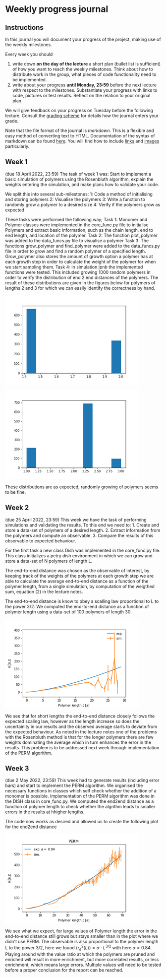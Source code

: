 # Weekly progress journal

## Instructions

In this journal you will document your progress of the project, making use of the weekly milestones.

Every week you should

1. write down **on the day of the lecture** a short plan (bullet list is sufficient) of how you want to
   reach the weekly milestones. Think about how to distribute work in the group,
   what pieces of code functionality need to be implemented.
2. write about your progress **until Monday, 23:59** before the next lecture with respect to the milestones.
   Substantiate your progress with links to code, pictures or test results. Reflect on the
   relation to your original plan.

We will give feedback on your progress on Tuesday before the following lecture. Consult the
[grading scheme](https://computationalphysics.quantumtinkerer.tudelft.nl/proj1-moldyn-grading/)
for details how the journal enters your grade.

Note that the file format of the journal is *markdown*. This is a flexible and easy method of
converting text to HTML.
Documentation of the syntax of markdown can be found
[here](https://docs.gitlab.com/ee/user/markdown.html#gfm-extends-standard-markdown).
You will find how to include [links](https://docs.gitlab.com/ee/user/markdown.html#links) and
[images](https://docs.gitlab.com/ee/user/markdown.html#images) particularly.

## Week 1
(due 18 April 2022, 23:59)
The task of week 1 was:  Start to implement a basic simulation of polymers using the Rosenbluth algorithm, explain the weights entering the simulation, and make plans how to validate your code.

We split this into several sub-milestones:
1: Code a method of initialising and storing polymers
2: Visualise the polymers
3: Write a function to randomly grow a polymer to a desired size
4: Verify if the polymers grow as expected

These tasks were performed the following way;
Task 1: Monomer and Polymer classes were implemented in the core_func.py file to initialise Polymers and extract basic information, such as the chain length, end to end length, and location of the polymer.
Task 2: The function plot_polymer was added to the data_funcs.py file to visualise a polymer
Task 3: The functions grow_polymer and find_polymer were added to the data_funcs.py file in order to grow and find a random polymer of a specified length. Grow_polymer also stores the amount of growth option a polymer has at each growth step in order to calculate the weight of the polymer for when we start sampling them.
Task 4: In simulation.ipnb the implemented functions were tested. This included growing 1000 random polymers in order to verify the distribution of end 2 end distances of the polymers. The result of these distributions are given in the figures below for polymers of lengths 2 and 3 for which we can easily identify the correctness by hand.

![end2end distance distribution L=2](Figures/end2endDistribution_L=2.png)

![end2end distance distribution L=3](Figures/end2endDistribution_L=3.png)

These distributions are as expected, randomly growing of polymers seems to be fine.



## Week 2
(due 25 April 2022, 23:59)
This week we have the task of performing simulations and validating the results. To this end we need to: 1. Create and store a data-set of polymers of a desired length. 2. Extract information from the polymers and compute an observable. 3. Compare the results of this observable to expected behaviour.

For the first task a new class Dish was implemented in the core_func.py file. This class initializes a petry dish environment in which we can grow and store a data-set of N polymers of length L.

The end-to-end distance was chosen as the observable of interest, by keeping track of the weights of the polymers at each growth step we are able to calculate the average end-to-end distance as a function of the polymer length, from a single simulation, by computation of the weigthed sum, equation (2) in the lecture notes.

The end-to-end distance is know to obey a scalling law proportional to L to the power 3/2. We computed the end-to-end distance as a function of polymer length using a data-set of 100 polymers of length 30.

![end2end distance observable](Figures/end2endplot.png)

We see that for short lengths the end-to-end distance closely follows the expected scaling law, however as the length increase so does the uncertainity in our results and the observed average starts to deviate from the expected behaviour. As noted in the lecture notes one of the problems with the Rosenbluth method is that for the longer polymers there are few weights dominating the average which in turn enhances the error in the results. This problem is to be addressed next week through implementation of the PERM algorithm.

## Week 3
(due 2 May 2022, 23:59)
This week had to generate results (including error bars) and start to implement the PERM algorithm. We organised the necessary functions in classes which self check whether the addition of a monomer is possible. Implementation of the PERM algorithm was done in the DISH class in core_func.py. We computed the end2end distance as a function of polymer length to check whether the algrithm leads to smaller errors in the results at hhigher lengths.

The code now works as desired and allowed us to create the following plot for the end2end distance

![end2end distance observable using PERM](Figures/end2endplotperm.png)



We see what we expect, for large values of Polymer length the error in the end-to-end distance still grows but stays smaller than in the plot where we didn't use PERM. The observable is also proportional to the polymer length L to the power 3/2, here we found $` \langle r^2_e (L) \rangle = \alpha \cdot L^{3/2} `$ with here $`\alpha = 0.84`$. Playing around with the value ratio at which the polymers are pruned and enriched will result in more enrichment, but more correlated results, or less enrichment, which means large errors. Multiple values will need to be tested before a proper conclusion for the report can be reached.

